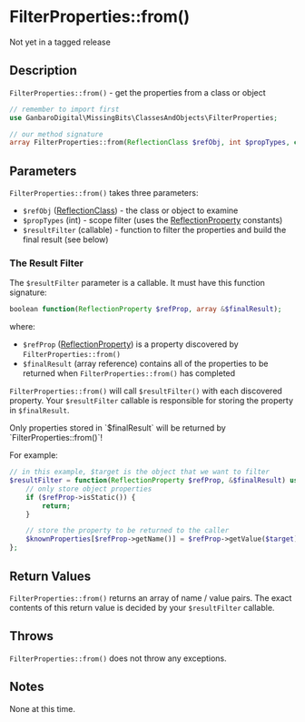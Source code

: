 # FilterProperties::from()

<div class="callout warning" markdown="1">
Not yet in a tagged release
</div>

## Description

`FilterProperties::from()` - get the properties from a class or object

```php
// remember to import first
use GanbaroDigital\MissingBits\ClassesAndObjects\FilterProperties;

// our method signature
array FilterProperties::from(ReflectionClass $refObj, int $propTypes, callable $resultFilter);
```

## Parameters

`FilterProperties::from()` takes three parameters:

* `$refObj` ([ReflectionClass](http://www.php.net/ReflectionClass)) - the class or object to examine
* `$propTypes` (int) - scope filter (uses the [ReflectionProperty](http://www.php.net/ReflectionProperty) constants)
* `$resultFilter` (callable) - function to filter the properties and build the final result (see below)

### The Result Filter

The `$resultFilter` parameter is a callable. It must have this function signature:

```php
boolean function(ReflectionProperty $refProp, array &$finalResult);
```

where:

* `$refProp` ([ReflectionProperty](http://www.php.net/ReflectionProperty)) is a property discovered by `FilterProperties::from()`
* `$finalResult` (array reference) contains all of the properties to be returned when `FilterProperties::from()` has completed

`FilterProperties::from()` will call `$resultFilter()` with each discovered property. Your `$resultFilter` callable is responsible for storing the property in `$finalResult`.

<div class="callout danger" markdown="1">
Only properties stored in `$finalResult` will be returned by `FilterProperties::from()`!
</div>

For example:

```php
// in this example, $target is the object that we want to filter
$resultFilter = function(ReflectionProperty $refProp, &$finalResult) use($target) {
    // only store object properties
    if ($refProp->isStatic()) {
        return;
    }

    // store the property to be returned to the caller
    $knownProperties[$refProp->getName()] = $refProp->getValue($target);
};
```

## Return Values

`FilterProperties::from()` returns an array of name / value pairs. The exact contents of this return value is decided by your `$resultFilter` callable.

## Throws

`FilterProperties::from()` does not throw any exceptions.

## Notes

None at this time.
